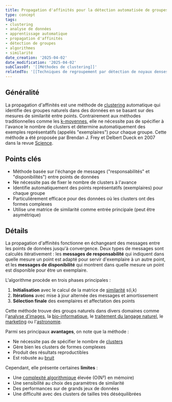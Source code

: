 ```yaml
---
title: Propagation d'affinités pour la détection automatisée de groupes
type: concept
tags:
- clustering
- analyse de données
- apprentissage automatique
- propagation d'affinités
- détection de groupes
- algorithmes
- similarité
date_creation: '2025-04-02'
date_modification: '2025-04-02'
subClassOf: '[[Méthodes de clustering]]'
relatedTo: '[[Techniques de regroupement par détection de noyaux denses]]'
---
```

## Généralité

La propagation d'affinités est une méthode de [clustering](https://fr.wikipedia.org/wiki/Partitionnement_de_donn%C3%A9es) automatique qui identifie des groupes naturels dans des données en se basant sur des mesures de similarité entre points. Contrairement aux méthodes traditionnelles comme les [k-moyennes](https://fr.wikipedia.org/wiki/K-moyennes), elle ne nécessite pas de spécifier à l'avance le nombre de clusters et détermine automatiquement des exemples représentatifs (appelés "exemplaires") pour chaque groupe. Cette méthode a été proposée par Brendan J. Frey et Delbert Dueck en 2007 dans la revue [Science](https://fr.wikipedia.org/wiki/Science_(revue)).

## Points clés

- Méthode basée sur l'échange de messages ("responsabilités" et "disponibilités") entre points de données
- Ne nécessite pas de fixer le nombre de clusters à l'avance
- Identifie automatiquement des points représentatifs (exemplaires) pour chaque groupe
- Particulièrement efficace pour des données où les clusters ont des formes complexes
- Utilise une matrice de similarité comme entrée principale (peut être asymétrique)

## Détails

La propagation d'affinités fonctionne en échangeant des messages entre les points de données jusqu'à convergence. Deux types de messages sont calculés itérativement : les **messages de responsabilité** qui indiquent dans quelle mesure un point est adapté pour servir d'exemplaire à un autre point, et les **messages de disponibilité** qui montrent dans quelle mesure un point est disponible pour être un exemplaire.

L'algorithme procède en trois phases principales : 
1. **Initialisation** avec le calcul de la matrice de [similarité](https://fr.wikipedia.org/wiki/Similarit%C3%A9_(math%C3%A9matiques)) s(i,k)
2. **Itérations** avec mise à jour alternée des messages et amortissement
3. **Sélection finale** des exemplaires et affectation des points

Cette méthode trouve des groups naturels dans divers domaines comme l'[analyse d'images](https://fr.wikipedia.org/wiki/Analyse_d%27images), la [bio-informatique](https://fr.wikipedia.org/wiki/Bio-informatique), le [traitement du langage naturel](https://fr.wikipedia.org/wiki/Traitement_automatique_du_langage_naturel), le [marketing](https://fr.wikipedia.org/wiki/Marketing) ou l'[astronomie](https://fr.wikipedia.org/wiki/Astronomie).

Parmi ses principaux **avantages**, on note que la méthode :
- Ne nécessite pas de spécifier le nombre de [clusters](https://fr.wikipedia.org/wiki/Partitionnement_de_donn%C3%A9es)
- Gère bien les clusters de formes complexes
- Produit des résultats reproductibles
- Est robuste au [bruit](https://fr.wikipedia.org/wiki/Bruit_(information))

Cependant, elle présente certaines **limites** :
- Une [complexité algorithmique](https://fr.wikipedia.org/wiki/Complexit%C3%A9_algorithmique) élevée (O(N²) en mémoire)
- Une sensibilité au choix des paramètres de similarité
- Des performances sur de grands jeux de données
- Une difficulté avec des clusters de tailles très déséquilibrées